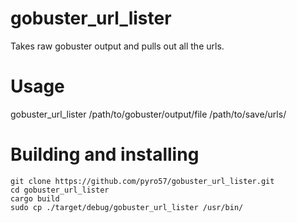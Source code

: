 # gobuster_url_lister
Takes raw gobuster output and pulls out all the urls.


# Usage
gobuster_url_lister /path/to/gobuster/output/file /path/to/save/urls/

# Building and installing
```
git clone https://github.com/pyro57/gobuster_url_lister.git
cd gobuster_url_lister
cargo build
sudo cp ./target/debug/gobuster_url_lister /usr/bin/
```
